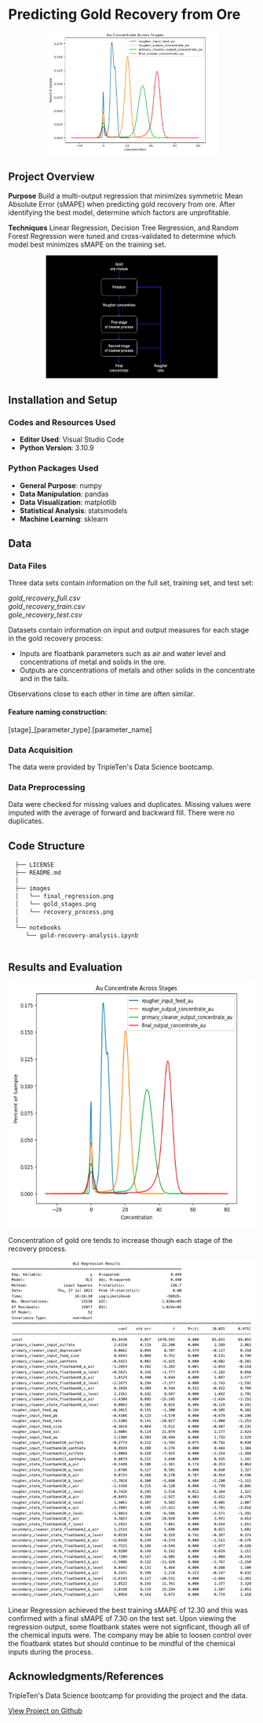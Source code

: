 # Predicting Gold Recovery from Ore

<p align="center">
  <img src="/images/gold_stages.png" 
  width=350
  height=250
  alt="Image of gold recovery stages">
</p>

## Project Overview

**Purpose**
Build a multi-output regression that minimizes symmetric Mean Absolute Error (sMAPE) when predicting gold recovery from ore.  After identifying the best model, determine which factors are unprofitable.

**Techniques**
Linear Regression, Decision Tree Regression, and Random Forest Regression were tuned and cross-validated to determine which model best minimizes sMAPE on the training set.

<p align="center">
  <img src="/images/gold-recovery/recovery_process.png" 
  width=350
  height=250
  alt="Image of gold recovery stages">
</p>

## Installation and Setup

### Codes and Resources Used

  - **Editor Used**: Visual Studio Code
  - **Python Version**: 3.10.9

### Python Packages Used

  - **General Purpose**: numpy
  - **Data Manipulation**: pandas
  - **Data Visualization**: matplotlib
  - **Statistical Analysis**: statsmodels
  - **Machine Learning**: sklearn
    
## Data

### Data Files

Three data sets contain information on the full set, training set, and test set:  

*gold_recovery_full.csv*  
*gold_recovery_train.csv*  
*gole_recovery_test.csv* 

Datasets contain information on input and output measures for each stage in the gold recovery process: 

  * Inputs are floatbank parameters such as air and water level and concentrations of metal and solids in the ore.  
  * Outputs are concentrations of metals and other solids in the concentrate and in the tails.  

Observations close to each other in time are often similar.

#### Feature naming construction:  

[stage]_[parameter_type].[parameter_name]

### Data Acquisition

The data were provided by TripleTen's Data Science bootcamp. 

### Data Preprocessing

Data were checked for missing values and duplicates. Missing values were imputed with the average of forward and backward fill. There were no duplicates.
 
## Code Structure
```
  ├── LICENSE
  ├── README.md          
  │
  ├── images
  │   └── final_regression.png
  │   └── gold_stages.png   
  │   └── recovery_process.png    
  │
  └── notebooks  
     └── gold-recovery-analysis.ipynb
 
```

## Results and Evaluation

<p align="center">
  <img src="/images/gold-recovery/gold_stages.png" 
  alt="Line graph of gold concentration across stages"
  width=500
  height=500>
</p>

Concentration of gold ore tends to increase though each stage of the recovery process.


<p align="center">
  <img src="/images/gold-recovery/final_regression.png" 
  alt="Final recovery regression results">
</p>

Linear Regression achieved the best training sMAPE of 12.30 and this was confirmed with a final sMAPE of 7.30 on the test set. Upon viewing the regression output, some floatbank states were not signficant, though all of the chemical inputs were. The company may be able to loosen control over the floatbank states but should continue to be mindful of the chemical inputs during the process. 

## Acknowledgments/References

TripleTen's Data Science bootcamp for providing the project and the data.

[View Project on Github](https://github.com/kellyshreeve/gold-recovery)